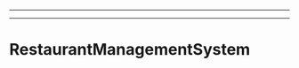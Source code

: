 ---------
----------------------------------------------------------------------------------------------------
# RestaurantManagementSystem
